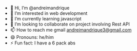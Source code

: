 - 👋 Hi, I’m @andreimandrique
- 👀 I’m interested in web development
- 🌱 I’m currently learning javascript
- 💞️ I’m looking to collaborate on project involving Rest API 
- 📫 How to reach me gmail andreimandrique3@gmail.com
- 😄 Pronouns: he/him
- ⚡ Fun fact: I have a 6 pack abs

<!---
andreimandrique/andreimandrique is a ✨ special ✨ repository because its `README.md` (this file) appears on your GitHub profile.
You can click the Preview link to take a look at your changes.
--->
